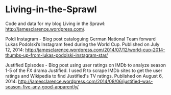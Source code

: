 Living-in-the-Sprawl
====================

Code and data for my blog Living in the Sprawl: http://jamesclarence.wordpress.com/.

Poldi Instagram - Blog post cataloguing German National Team forward Lukas Podolski’s
Instagram feed during the World Cup. Published on July 12, 2014: http://jamesclarence.wordpress.com/2014/07/12/world-cup-2014-thumbs-up-from-lukas-podolski-instagram-star/

Justified Episodes - Blog post using user ratings on IMDb to analyze season 1-5 of the FX drama Justified. I used R to scrape IMDb sites to get the user ratings and Wikipedia to find Justified's TV ratings. Published on August 6, 2014: http://jamesclarence.wordpress.com/2014/08/06/justified-was-season-five-any-good-apparently/
